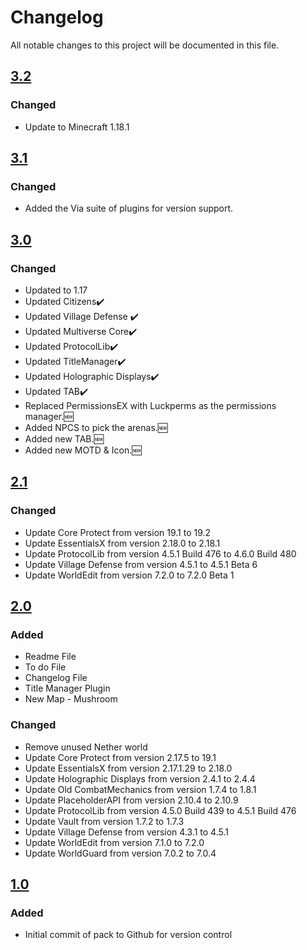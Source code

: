 # Changelog
All notable changes to this project will be documented in this file.

## [3.2]

### Changed
- Update to Minecraft 1.18.1

## [3.1]

### Changed
- Added the Via suite of plugins for version support. 

## [3.0]

### Changed
- Updated to 1.17
- Updated Citizens✔️
- Updated Village Defense ✔️
- Updated Multiverse Core✔️
- Updated ProtocolLib✔️
- Updated TitleManager✔️
- Updated Holographic Displays✔️
- Updated TAB✔️
- Replaced PermissionsEX with Luckperms as the permissions manager.🆕
- Added NPCS to pick the arenas.🆕
- Added new TAB.🆕
- Added new MOTD & Icon.🆕

## [2.1]

### Changed
- Update Core Protect from version 19.1 to 19.2
- Update EssentialsX from version 2.18.0 to 2.18.1
- Update ProtocolLib from version 4.5.1 Build 476 to 4.6.0 Build 480
- Update Village Defense from version 4.5.1 to 4.5.1 Beta 6
- Update WorldEdit from version 7.2.0 to 7.2.0 Beta 1

## [2.0]

### Added
- Readme File
- To do File
- Changelog File
- Title Manager Plugin
- New Map - Mushroom

### Changed
- Remove unused Nether world
- Update Core Protect from version 2.17.5 to 19.1
- Update EssentialsX from version 2.17.1.29 to 2.18.0
- Update Holographic Displays from version 2.4.1 to 2.4.4
- Update Old CombatMechanics from version 1.7.4 to 1.8.1
- Update PlaceholderAPI from version 2.10.4 to 2.10.9
- Update ProtocolLib from version 4.5.0 Build 439 to 4.5.1 Build 476
- Update Vault from version 1.7.2 to 1.7.3
- Update Village Defense from version 4.3.1 to 4.5.1
- Update WorldEdit from version 7.1.0 to 7.2.0
- Update WorldGuard from version 7.0.2 to 7.0.4

## [1.0]

### Added
- Initial commit of pack to Github for version control

[3.2]: https://github.com/apexhosting/VillagerDefence/releases/tag/3.2
[3.1]: https://github.com/apexhosting/VillagerDefence/releases/tag/3.1
[3.0]: https://github.com/apexhosting/VillagerDefence/releases/tag/3.0
[2.1]: https://github.com/apexhosting/VillagerDefence/releases/tag/2.1
[2.0]: https://github.com/apexhosting/VillagerDefence/releases/tag/2.0
[1.0]: https://github.com/apexhosting/VillagerDefence/releases/tag/1.0